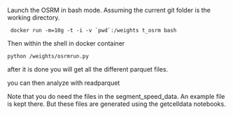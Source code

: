 Launch the OSRM in bash mode. Assuming the current git folder is the working directory.

```
 docker run -m=10g -t -i -v `pwd`:/weights t_osrm bash
```

Then within the shell in docker container

```
python /weights/osrmrun.py
```

after it is done you will get all the different parquet files.

you can then analyze with readparquet

Note that you do need the files in the segment_speed_data. An example file is kept there. But these files are generated using the getcelldata notebooks.


